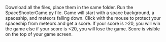 Download all the files, place them in the same folder.
Run the SpaceShooterGame.py file.
Game will start with a space background, a spaceship, and meteors falling down.
Click with the mouse to protect your spaceship from meteors and get a score.
If your score is >20, you will win the game else if your score is <20, you will lose the game.
Score is visible on the top of your game screen.

